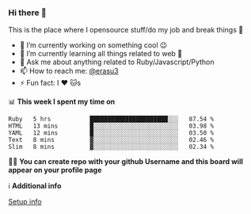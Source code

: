 ### Hi there 👋
This is the place where I opensource stuff/do my job and break things :rofl:

- 🔭 I’m currently working on something cool :wink:
- 🌱 I’m currently learning all things related to web 🤪
- 💬 Ask me about anything related to Ruby/Javascript/Python
- 📫 How to reach me: [@erasu3](https://t.me/erasu3)
- ⚡ Fun fact: I :heart: :cat:s

📊 **This week I spent my time on**
<!--START_SECTION:waka-->
```text
Ruby   5 hrs           ██████████████████████░░░   87.54 % 
HTML   13 mins         █░░░░░░░░░░░░░░░░░░░░░░░░   03.98 % 
YAML   12 mins         █░░░░░░░░░░░░░░░░░░░░░░░░   03.50 % 
Text   8 mins          ▓░░░░░░░░░░░░░░░░░░░░░░░░   02.46 % 
Slim   8 mins          ▓░░░░░░░░░░░░░░░░░░░░░░░░   02.34 % 
```
<!--END_SECTION:waka-->

👨‍🏫 **You can create repo with your github Username and this board will appear on your profile page**


ℹ️ **Additional info**

[Setup info](https://github.com/13LD/13LD/blob/master/SETUP.md)
